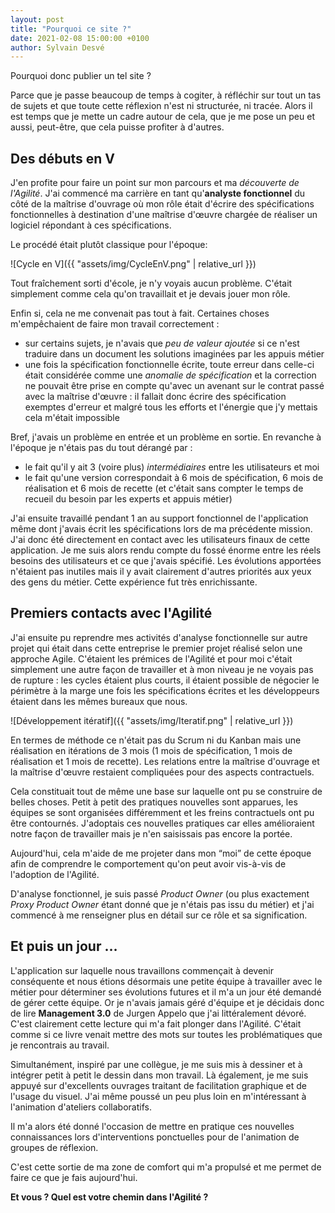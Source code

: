 ```yaml
---
layout: post
title: "Pourquoi ce site ?"
date: 2021-02-08 15:00:00 +0100
author: Sylvain Desvé
---
```


Pourquoi donc publier un tel site ?

Parce que je passe beaucoup de temps à cogiter, à réfléchir sur tout un tas de
sujets et que toute cette réflexion n'est ni structurée, ni tracée. Alors il est
temps que je mette un cadre autour de cela, que je me pose un peu et aussi,
peut-être, que cela puisse profiter à d'autres.
<!--extrait-->

## Des débuts en V

J'en profite pour faire un point sur mon parcours et ma *découverte de
l'Agilité*. J'ai commencé ma carrière en tant qu'**analyste fonctionnel** du
côté de la maîtrise d'ouvrage où mon rôle était d'écrire des spécifications
fonctionnelles à destination d'une maîtrise d'&oelig;uvre chargée de réaliser un
logiciel répondant à ces spécifications.

Le procédé était plutôt classique pour l'époque:

![Cycle en V]({{ "assets/img/CycleEnV.png" | relative_url }})

Tout fraîchement sorti d'école, je n'y voyais aucun problème. C'était simplement
comme cela qu'on travaillait et je devais jouer mon rôle.

Enfin si, cela ne me convenait pas tout à fait. Certaines choses m'empêchaient
de faire mon travail correctement :

- sur certains sujets, je n'avais que *peu de valeur ajoutée* si ce n'est
  traduire dans un document les solutions imaginées par les appuis métier
- une fois la spécification fonctionnelle écrite, toute erreur dans celle-ci
  était considérée comme une *anomalie de spécification* et la correction ne
  pouvait être prise en compte qu'avec un avenant sur le contrat passé avec la
  maîtrise d'&oelig;uvre : il fallait donc écrire des spécification exemptes
  d'erreur et malgré tous les efforts et l'énergie que j'y mettais cela m'était
  impossible

Bref, j'avais un problème en entrée et un problème en sortie. En revanche à
l'époque je n'étais pas du tout dérangé par :

- le fait qu'il y ait 3 (voire plus) *intermédiaires* entre les utilisateurs et
  moi
- le fait qu'une version correspondait à 6 mois de spécification, 6 mois de
  réalisation et 6 mois de recette (et c'était sans compter le temps de recueil
  du besoin par les experts et appuis métier)

J'ai ensuite travaillé pendant 1 an au support fonctionnel de l'application même
dont j'avais écrit les spécifications lors de ma précédente mission. J'ai donc
été directement en contact avec les utilisateurs finaux de cette application. Je
me suis alors rendu compte du fossé énorme entre les réels besoins des
utilisateurs et ce que j'avais spécifié. Les évolutions apportées n'étaient pas
inutiles mais il y avait clairement d'autres priorités aux yeux des gens du
métier. Cette expérience fut très enrichissante.

## Premiers contacts avec l'Agilité

J'ai ensuite pu reprendre mes activités d'analyse fonctionnelle sur autre projet
qui était dans cette entreprise le premier projet réalisé selon une approche
Agile. C'étaient les prémices de l'Agilité et pour moi c'était simplement une
autre façon de travailler et à mon niveau je ne voyais pas de rupture : les
cycles étaient plus courts, il étaient possible de négocier le périmètre à la
marge une fois les spécifications écrites et les développeurs étaient dans les
mêmes bureaux que nous.

![Développement itératif]({{ "assets/img/Iteratif.png" | relative_url }})

En termes de méthode ce n'était pas du Scrum ni du Kanban mais une réalisation
en itérations de 3 mois (1 mois de spécification, 1 mois de réalisation et 1
mois de recette). Les relations entre la maîtrise d'ouvrage et la maîtrise
d'&oelig;uvre restaient compliquées pour des aspects contractuels.

Cela constituait tout de même une base sur laquelle ont pu se construire de
belles choses. Petit à petit des pratiques nouvelles sont apparues, les équipes
se sont organisées différemment et les freins contractuels ont pu être
contournés. J'adoptais ces nouvelles pratiques car elles amélioraient notre
façon de travailler mais je n'en saisissais pas encore la portée.

Aujourd'hui, cela m'aide de me projeter dans mon &ldquo;moi&rdquo; de cette
époque afin de comprendre le comportement qu'on peut avoir vis-à-vis de
l'adoption de l'Agilité.

D'analyse fonctionnel, je suis passé *Product Owner* (ou plus exactement *Proxy
Product Owner* étant donné que je n'étais pas issu du métier) et j'ai commencé
à me renseigner plus en détail sur ce rôle et sa signification.

## Et puis un jour &hellip;

L'application sur laquelle nous travaillons commençait à devenir conséquente et
nous étions désormais une petite équipe à travailler avec le métier pour
déterminer ses évolutions futures et il m'a un jour été demandé de gérer cette
équipe. Or je n'avais jamais géré d'équipe et je décidais donc de lire
**Management 3.0** de Jurgen Appelo que j'ai littéralement dévoré. C'est
clairement cette lecture qui m'a fait plonger dans l'Agilité. C'était comme si
ce livre venait mettre des mots sur toutes les problématiques que je rencontrais
au travail.

Simultanément, inspiré par une collègue, je me suis mis à dessiner et à intégrer
petit à petit le dessin dans mon travail. Là également, je me suis appuyé sur
d'excellents ouvrages traitant de facilitation graphique et de l'usage du
visuel. J'ai même poussé un peu plus loin en m'intéressant à l'animation
d'ateliers collaboratifs.

Il m'a alors été donné l'occasion de mettre en pratique ces nouvelles
connaissances lors d'interventions ponctuelles pour de l'animation de groupes
de réflexion.

C'est cette sortie de ma zone de comfort qui m'a propulsé et me permet de faire
ce que je fais aujourd'hui.

**Et vous ? Quel est votre chemin dans l'Agilité ?**

